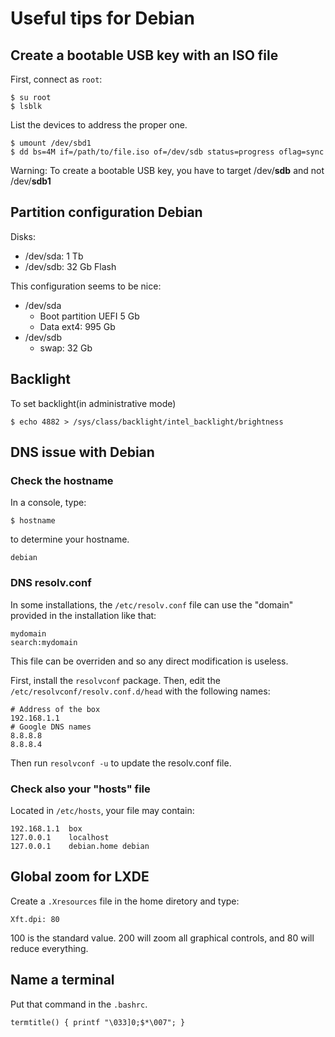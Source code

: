 # Useful tips for Debian

## Create a bootable USB key with an ISO file

First, connect as `root`:

    $ su root
    $ lsblk

List the devices to address the proper one.

    $ umount /dev/sbd1
    $ dd bs=4M if=/path/to/file.iso of=/dev/sdb status=progress oflag=sync

Warning: To create a bootable USB key, you have to target /dev/**sdb** and not /dev/**sdb1**

## Partition configuration Debian

Disks:

  * /dev/sda: 1 Tb
  * /dev/sdb: 32 Gb Flash

This configuration seems to be nice:

  * /dev/sda
    * Boot partition UEFI 5 Gb
    * Data ext4: 995 Gb
  * /dev/sdb
    * swap: 32 Gb

## Backlight

To set backlight(in administrative mode)

    $ echo 4882 > /sys/class/backlight/intel_backlight/brightness

## DNS issue with Debian

### Check the hostname

In a console, type:
```
$ hostname
```

to determine your hostname.

```
debian
```

### DNS resolv.conf

In some installations, the ```/etc/resolv.conf``` file can use the "domain" provided in the installation like that:

```
mydomain
search:mydomain
```

This file can be overriden and so any direct modification is useless.

First, install the ```resolvconf``` package. Then, edit the ```/etc/resolvconf/resolv.conf.d/head``` with the following names:

```
# Address of the box
192.168.1.1
# Google DNS names
8.8.8.8
8.8.8.4
```

Then run ```resolvconf -u``` to update the resolv.conf file.

### Check also your "hosts" file

Located in ```/etc/hosts```, your file may contain:

```
192.168.1.1  box
127.0.0.1    localhost
127.0.0.1    debian.home debian

```

## Global zoom for LXDE

Create a `.Xresources` file in the home diretory and type:

```
Xft.dpi: 80
```

100 is the standard value. 200 will zoom all graphical controls, and 80 will reduce everything.

## Name a terminal

Put that command in the `.bashrc`.


```
termtitle() { printf "\033]0;$*\007"; }
```